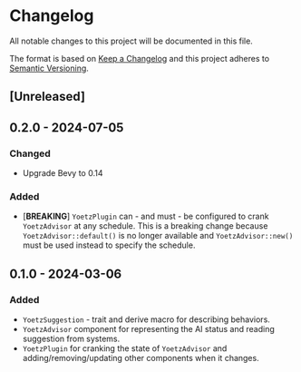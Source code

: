 # Changelog
All notable changes to this project will be documented in this file.

The format is based on [Keep a Changelog](http://keepachangelog.com/en/1.0.0/)
and this project adheres to [Semantic Versioning](http://semver.org/spec/v2.0.0.html).

## [Unreleased]

## 0.2.0 - 2024-07-05
### Changed
- Upgrade Bevy to 0.14

### Added
- [**BREAKING**] `YoetzPlugin` can - and must - be configured to crank
  `YoetzAdvisor` at any schedule. This is a breaking change because
  `YoetzAdvisor::default()` is no longer available and `YoetzAdvisor::new()`
  must be used instead to specify the schedule.

## 0.1.0 - 2024-03-06
### Added
- `YoetzSuggestion` - trait and derive macro for describing behaviors.
- `YoetzAdvisor` component for representing the AI status and reading
  suggestion from systems.
- `YoetzPlugin` for cranking the state of `YoetzAdvisor` and
  adding/removing/updating other components when it changes.
